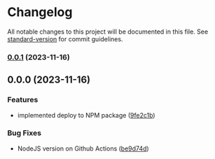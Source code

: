 # Changelog

All notable changes to this project will be documented in this file. See [standard-version](https://github.com/conventional-changelog/standard-version) for commit guidelines.

### [0.0.1](https://github.com/developerplace/node-module-typescript-template/compare/v0.0.0...v0.0.1) (2023-11-16)

## 0.0.0 (2023-11-16)


### Features

* implemented deploy to NPM package ([9fe2c1b](https://github.com/developerplace/node-module-typescript-template/commit/9fe2c1bb1e09a010ff9b17fddd82e0ea51297030))


### Bug Fixes

* NodeJS version on Github Actions ([be9d74d](https://github.com/developerplace/node-module-typescript-template/commit/be9d74d6a8574dc05add241ccfb3e152d46136f1))
